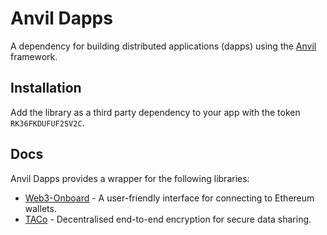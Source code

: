 # Anvil Dapps
A dependency for building distributed applications (dapps) using the [Anvil](https://anvil.works) framework.

## Installation
Add the library as a third party dependency to your app with the token `RK36FKDUFUF2SV2C`.

## Docs
Anvil Dapps provides a wrapper for the following libraries:

* [Web3-Onboard](https://onboard.blocknative.com/) - A user-friendly interface for connecting to Ethereum wallets.
* [TACo](https://docs.threshold.network/applications/threshold-access-control) - Decentralised end-to-end encryption for secure data sharing.
